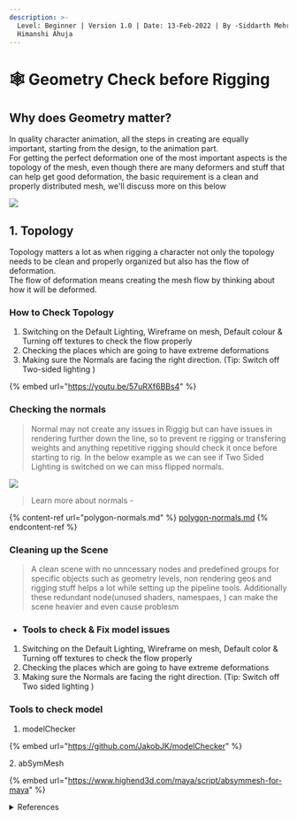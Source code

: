 ```yaml
---
description: >-
  Level: Beginner | Version 1.0 | Date: 13-Feb-2022 | By -Siddarth Mehra,
  Himanshi Ahuja
---
```


# 🕸 Geometry Check before Rigging

## Why does Geometry matter?

In quality character animation, all the steps in creating are equally important, starting from the design, to the animation part. \
For getting the perfect deformation one of the most important aspects is the topology of the mesh, even though there are many deformers and stuff that can help get good deformation, the basic requirement is a clean and properly distributed mesh, we'll discuss more on this below

![](../.gitbook/assets/maya\_bHaTNPipgX.gif)

## 1. Topology

Topology matters a lot as when rigging a character not only the topology needs to be clean and properly organized but also has the flow of deformation. \
The flow of deformation means creating the mesh flow by thinking about how it will be deformed.

### How to Check Topology

1. Switching on the Default Lighting, Wireframe on mesh, Default colour & Turning off textures to check the flow properly
2. Checking the places which are going to have extreme deformations&#x20;
3. Making sure the Normals are facing the right direction. (Tip: Switch off Two-sided lighting )

{% embed url="https://youtu.be/57uRXf6BBs4" %}

### Checking the normals&#x20;

> Normal may not create any issues in Riggig but can have issues in rendering further down the line, so to prevent re rigging or transfering weights and anything repetitive rigging should check it once before starting to rig. In the below example as we can see if Two Sided Lighting is switched on we can miss flipped normals.

![](../.gitbook/assets/maya\_u6YPHrsfXk.gif)

> Learn more about normals -

{% content-ref url="polygon-normals.md" %}
[polygon-normals.md](polygon-normals.md)
{% endcontent-ref %}

### Cleaning up the Scene&#x20;

> A clean scene with no unncessary nodes and predefined groups for specific objects such as geometry levels, non rendering geos and rigging stuff helps a lot while setting up the pipeline tools. Additionally these redundant node(unused shaders, namespaes, ) can make the scene heavier and even cause problesm

* ### Tools to check & Fix model issues

1. Switching on the Default Lighting, Wireframe on mesh, Default color & Turning off textures to check the flow properly
2. Checking the places which are going to have extreme deformations&#x20;
3. Making sure the Normals are facing the right direction. (Tip: Switch off Two sided lighting )

### Tools to check model

1. modelChecker

{% embed url="https://github.com/JakobJK/modelChecker" %}

2\. abSymMesh

{% embed url="https://www.highend3d.com/maya/script/absymmesh-for-maya" %}

<details>

<summary>References </summary>

[https://sketchfab.com/3d-models/base-mesh-01-7fd03337ae85486192094b506722375c](https://sketchfab.com/3d-models/base-mesh-01-7fd03337ae85486192094b506722375c)

</details>
